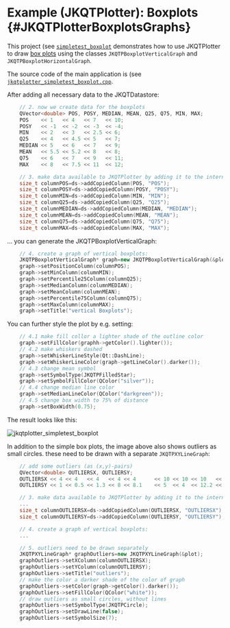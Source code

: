 # Example (JKQTPlotter): Boxplots {#JKQTPlotterBoxplotsGraphs}
This project (see [`simpletest_boxplot`](https://github.com/jkriege2/JKQtPlotter/tree/master/examples/simpletest_boxplot) demonstrates how to use JKQTPlotter to draw <a href="https://en.wikipedia.org/wiki/Box_plot">box plots</a> using the classes `JKQTPBoxplotVerticalGraph` and `JKQTPBoxplotHorizontalGraph`.

The source code of the main application is (see [`jkqtplotter_simpletest_boxplot.cpp`](jkqtplotter_simpletest_boxplot.cpp).

After adding all necessary data to the JKQTDatastore:
```.cpp
    // 2. now we create data for the boxplots
    QVector<double> POS, POSY, MEDIAN, MEAN, Q25, Q75, MIN, MAX;
    POS    << 1   << 4   << 7   << 10;
    POSY   << -1  << -2  << -3  << -4;
    MIN    << 2   << 3   << 2.5 << 6;
    Q25    << 4   << 4.5 << 5   << 7;
    MEDIAN << 5   << 6   << 7   << 9;
    MEAN   << 5.5 << 5.2 << 8   << 8;
    Q75    << 6   << 7   << 9   << 11;
    MAX    << 8   << 7.5 << 11  << 12;

    // 3. make data available to JKQTPlotter by adding it to the internal datastore.
    size_t columnPOS=ds->addCopiedColumn(POS, "POS");
    size_t columnPOSY=ds->addCopiedColumn(POSY, "POSY");
    size_t columnMIN=ds->addCopiedColumn(MIN, "MIN");
    size_t columnQ25=ds->addCopiedColumn(Q25, "Q25");
    size_t columnMEDIAN=ds->addCopiedColumn(MEDIAN, "MEDIAN");
    size_t columnMEAN=ds->addCopiedColumn(MEAN, "MEAN");
    size_t columnQ75=ds->addCopiedColumn(Q75, "Q75");
    size_t columnMAX=ds->addCopiedColumn(MAX, "MAX");
```

... you can generate the JKQTPBoxplotVerticalGraph:

```.cpp
    // 4. create a graph of vertical boxplots:
    JKQTPBoxplotVerticalGraph* graph=new JKQTPBoxplotVerticalGraph(&plot);
    graph->setPositionColumn(columnPOS);
    graph->setMinColumn(columnMIN);
    graph->setPercentile25Column(columnQ25);
    graph->setMedianColumn(columnMEDIAN);
    graph->setMeanColumn(columnMEAN);
    graph->setPercentile75Column(columnQ75);
    graph->setMaxColumn(columnMAX);
    graph->setTitle("vertical Boxplots");
```

You can further style the plot by e.g. setting:

```.cpp
    // 4.1 make fill collor a lighter shade of the outline color
    graph->setFillColor(graphh->getColor().lighter());
    // 4.2 make whiskers dashed
    graph->setWhiskerLineStyle(Qt::DashLine);
    graph->setWhiskerLineColor(graph->getLineColor().darker());
    // 4.3 change mean symbol
    graph->setSymbolType(JKQTPFilledStar);
    graph->setSymbolFillColor(QColor("silver"));
    // 4.4 change median line color
    graph->setMedianLineColor(QColor("darkgreen"));
    // 4.5 change box width to 75% of distance
    graph->setBoxWidth(0.75);
```

The result looks like this:

![jkqtplotter_simpletest_boxplot](https://raw.githubusercontent.com/jkriege2/JKQtPlotter/master/screenshots/jkqtplotter_simpletest_boxplot.png)

In addition to the simple box plots, the image above also shows outliers as small circles. these need to be drawn with a separate `JKQTPXYLineGraph`:

```.cpp
    // add some outliers (as (x,y)-pairs)
    QVector<double> OUTLIERSX, OUTLIERSY;
    OUTLIERSX << 4 << 4   << 4   << 4 << 4      << 10 << 10 << 10   << 10 << 10   << 10   << 10;
    OUTLIERSY << 1 << 0.5 << 1.3 << 8 << 8.1    << 5  << 4  << 12.2 << 13 << 12.5 << 13.5 << 13.1;

    // 3. make data available to JKQTPlotter by adding it to the internal datastore.
    ...
    size_t columnOUTLIERSX=ds->addCopiedColumn(OUTLIERSX, "OUTLIERSX");
    size_t columnOUTLIERSY=ds->addCopiedColumn(OUTLIERSY, "OUTLIERSY");

    // 4. create a graph of vertical boxplots:
    ...

    // 5. outliers need to be drawn separately
    JKQTPXYLineGraph* graphOutliers=new JKQTPXYLineGraph(&plot);
    graphOutliers->setXColumn(columnOUTLIERSX);
    graphOutliers->setYColumn(columnOUTLIERSY);
    graphOutliers->setTitle("outliers");
    // make the color a darker shade of the color of graph
    graphOutliers->setColor(graph->getColor().darker());
    graphOutliers->setFillColor(QColor("white"));
    // draw outliers as small circles, without lines
    graphOutliers->setSymbolType(JKQTPCircle);
    graphOutliers->setDrawLine(false);
    graphOutliers->setSymbolSize(7);
```
